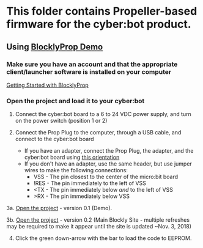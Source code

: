 # This folder contains Propeller-based firmware for the cyber:bot product.

## Using [BlocklyProp Demo](http://demo.blockly.parallax.com)
### Make sure you have an account and that the appropriate client/launcher software is installed on your computer
[Getting Started with BlocklyProp](http://learn.parallax.com/tutorials/language/blocklyprop/getting-started-blocklyprop)

### Open the project and load it to your cyber:bot

1. Connect the cyber:bot board to a 6 to 24 VDC power supply, and turn on the power switch (position 1 or 2)

2. Connect the Prop Plug to the computer, through a USB cable, and connect to the cyber:bot board
    * If you have an adapter, connect the Prop Plug, the adapter, and the cyber:bot board using [this orientation](https://github.com/parallaxinc/cyberbot/blob/master/firmware/Adapter.jpg)
    * If you don't have an adapter, use the same header, but use jumper wires to make the following connections:
      * VSS - The pin closest to the center of the micro:bit board
      * !RES - The pin immediately to the left of VSS
      * <TX - The pin immediately below *and* to the left of VSS
      * \>RX - The pin immediately below VSS

3a. [Open the project](http://demo.blockly.parallax.com/blockly/projectlink?id=2104&key=39344de2-50c5-4bcc-afc4-0414d3de5055) - version 0.1 (Demo).

3b. [Open the project](http://blockly.parallax.com/blockly/projectlink?id=64207&key=5e20817a-ea20-4ee8-a178-a1ea6137dc93) - version 0.2 (Main Blockly Site - multiple refreshes may be required to make it appear until the site is updated ~Nov. 3, 2018)

4. Click the green down-arrow with the bar to load the code to EEPROM.
